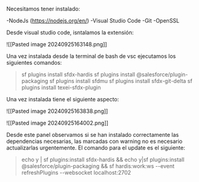 
Necesitamos tener instalado:

-NodeJs (https://nodejs.org/en/)
-Visual Studio Code
-Git
-OpenSSL

Desde visual studio code, isntalamos la extensión:

![[Pasted image 20240925163148.png]]


Una vez instalada desde la terminal de bash de vsc ejecutamos los siguientes comandos:

> sf plugins install sfdx-hardis
> sf plugins install @salesforce/plugin-packaging
> sf plugins install sfdmu
> sf plugins install sfdx-git-delta
> sf plugins install texei-sfdx-plugin

Una vez instalada tiene el siguiente aspecto:

![[Pasted image 20240925163838.png]]

![[Pasted image 20240925164002.png]]

Desde este panel observamos si se han instalado correctamente las dependencias necesarias, las marcadas con warning no es necesario actualizarlas urgentemente. El comando para el update es el siguiente:

> echo y | sf plugins:install sfdx-hardis && echo y|sf plugins:install @salesforce/plugin-packaging && sf hardis:work:ws --event refreshPlugins --websocket localhost:2702

